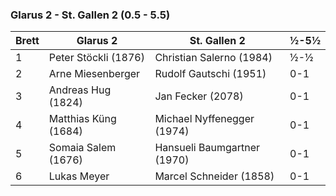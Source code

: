 ### Glarus 2 - St. Gallen 2 (0.5 - 5.5) 

| Brett | Glarus 2             | St. Gallen 2                | ½-5½ |
|-------|----------------------|-----------------------------|------|
| 1     | Peter Stöckli (1876) | Christian Salerno (1984)    | ½-½  |
| 2     | Arne Miesenberger    | Rudolf Gautschi (1951)      | 0-1  |
| 3     | Andreas Hug (1824)   | Jan Fecker (2078)           | 0-1  |
| 4     | Matthias Küng (1684) | Michael Nyffenegger (1974)  | 0-1  |
| 5     | Somaia Salem (1676)  | Hansueli Baumgartner (1970) | 0-1  |
| 6     | Lukas Meyer          | Marcel Schneider (1858)     | 0-1  |
